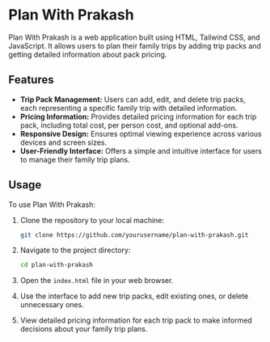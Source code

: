 # Plan With Prakash

Plan With Prakash is a web application built using HTML, Tailwind CSS, and JavaScript. It allows users to plan their family trips by adding trip packs and getting detailed information about pack pricing.

## Features

- **Trip Pack Management:** Users can add, edit, and delete trip packs, each representing a specific family trip with detailed information.
- **Pricing Information:** Provides detailed pricing information for each trip pack, including total cost, per person cost, and optional add-ons.
- **Responsive Design:** Ensures optimal viewing experience across various devices and screen sizes.
- **User-Friendly Interface:** Offers a simple and intuitive interface for users to manage their family trip plans.

## Usage

To use Plan With Prakash:

1. Clone the repository to your local machine:
    ```sh
    git clone https://github.com/yourusername/plan-with-prakash.git
    ```

2. Navigate to the project directory:
    ```sh
    cd plan-with-prakash
    ```

3. Open the `index.html` file in your web browser.

4. Use the interface to add new trip packs, edit existing ones, or delete unnecessary ones.

5. View detailed pricing information for each trip pack to make informed decisions about your family trip plans.
